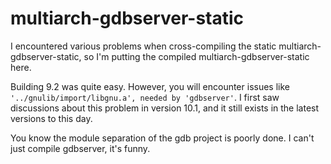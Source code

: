 # multiarch-gdbserver-static

I encountered various problems when cross-compiling the static multiarch-gdbserver-static, so I'm putting the compiled multiarch-gdbserver-static here.

Building 9.2 was quite easy. However, you will encounter issues like `'../gnulib/import/libgnu.a', needed by 'gdbserver'`. I first saw discussions about this problem in version 10.1, and it still exists in the latest versions to this day.

You know the module separation of the gdb project is poorly done. I can't just compile gdbserver, it's funny.
